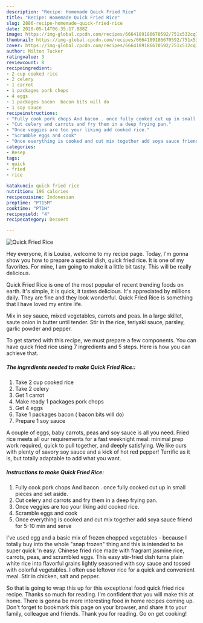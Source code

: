 ```yaml
---
description: "Recipe: Homemade Quick Fried Rice"
title: "Recipe: Homemade Quick Fried Rice"
slug: 2886-recipe-homemade-quick-fried-rice
date: 2020-05-14T06:35:17.888Z
image: https://img-global.cpcdn.com/recipes/6664189186670592/751x532cq70/quick-fried-rice-recipe-main-photo.jpg
thumbnail: https://img-global.cpcdn.com/recipes/6664189186670592/751x532cq70/quick-fried-rice-recipe-main-photo.jpg
cover: https://img-global.cpcdn.com/recipes/6664189186670592/751x532cq70/quick-fried-rice-recipe-main-photo.jpg
author: Milton Tucker
ratingvalue: 3
reviewcount: 8
recipeingredient:
- 2 cup cooked rice
- 2 celery
- 1 carrot
- 1 packages pork chops
- 4 eggs
- 1 packages bacon  bacon bits will do
- 1 soy sauce
recipeinstructions:
- "Fully cook pork chops And bacon . once fully cooked cut up in small pieces and set aside."
- "Cut celery and carrots and fry them in a deep frying pan."
- "Once veggies are too your liking add cooked rice."
- "Scramble eggs and cook"
- "Once everything is cooked and cut mix together add soya sauce friend for 5-10 min and serve"
categories:
- Resep
tags:
- quick
- fried
- rice

katakunci: quick fried rice
nutrition: 196 calories
recipecuisine: Indonesian
preptime: "PT15M"
cooktime: "PT1H"
recipeyield: "4"
recipecategory: Dessert

---
```



![Quick Fried Rice](https://img-global.cpcdn.com/recipes/6664189186670592/751x532cq70/quick-fried-rice-recipe-main-photo.jpg)

Hey everyone, it is Louise, welcome to my recipe page. Today, I'm gonna show you how to prepare a special dish, quick fried rice. It is one of my favorites. For mine, I am going to make it a little bit tasty. This will be really delicious.

Quick Fried Rice is one of the most popular of recent trending foods on earth. It's simple, it is quick, it tastes delicious. It's appreciated by millions daily. They are fine and they look wonderful. Quick Fried Rice is something that I have loved my entire life.

Mix in soy sauce, mixed vegetables, carrots and peas. In a large skillet, saute onion in butter until tender. Stir in the rice, teriyaki sauce, parsley, garlic powder and pepper.


To get started with this recipe, we must prepare a few components. You can have quick fried rice using 7 ingredients and 5 steps. Here is how you can achieve that.

##### The ingredients needed to make Quick Fried Rice::

1. Take 2 cup cooked rice
1. Take 2 celery
1. Get 1 carrot
1. Make ready 1 packages pork chops
1. Get 4 eggs
1. Take 1 packages bacon ( bacon bits will do)
1. Prepare 1 soy sauce


A couple of eggs, baby carrots, peas and soy sauce is all you need. Fried rice meets all our requirements for a fast weeknight meal: minimal prep work required, quick to pull together, and deeply satisfying. We like ours with plenty of savory soy sauce and a kick of hot red pepper! Terrific as it is, but totally adaptable to add what you want. 

##### Instructions to make Quick Fried Rice:

1. Fully cook pork chops And bacon . once fully cooked cut up in small pieces and set aside.
1. Cut celery and carrots and fry them in a deep frying pan.
1. Once veggies are too your liking add cooked rice.
1. Scramble eggs and cook
1. Once everything is cooked and cut mix together add soya sauce friend for 5-10 min and serve


I&#39;ve used egg and a basic mix of frozen chopped vegetables - because I totally buy into the whole &#34;snap frozen&#34; thing and this is intended to be super quick &#39;n easy. Chinese fried rice made with fragrant jasmine rice, carrots, peas, and scrambled eggs. This easy stir-fried dish turns plain white rice into flavorful grains lightly seasoned with soy sauce and tossed with colorful vegetables. I often use leftover rice for a quick and convenient meal. Stir in chicken, salt and pepper. 

So that is going to wrap this up for this exceptional food quick fried rice recipe. Thanks so much for reading. I'm confident that you will make this at home. There is gonna be more interesting food in home recipes coming up. Don't forget to bookmark this page on your browser, and share it to your family, colleague and friends. Thank you for reading. Go on get cooking!
